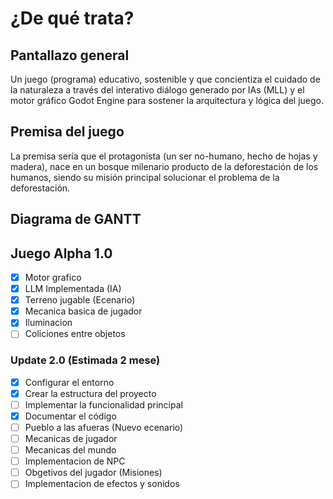 **¿De qué trata?**
=====================

**Pantallazo general**
--------------------

Un juego (programa) educativo, sostenible y que concientiza el cuidado de la naturaleza a través del interativo diálogo generado por IAs (MLL) y el motor gráfico Godot Engine para sostener la arquitectura y lógica del juego.

**Premisa del juego**
--------------------

La premisa sería que el protagonista (un ser no-humano, hecho de hojas y madera), nace en un bosque milenario producto de la deforestación de los humanos, siendo su misión principal solucionar el problema de la deforestación.


**Diagrama de GANTT**
---------------------


## Juego Alpha 1.0

- [x] Motor grafico
- [x] LLM Implementada (IA)
- [x] Terreno jugable (Ecenario)
- [x] Mecanica basica de jugador
- [x] Iluminacion
- [ ] Coliciones entre objetos

### Update 2.0 (Estimada 2 mese)

- [x] Configurar el entorno
- [x] Crear la estructura del proyecto
- [ ] Implementar la funcionalidad principal
- [x] Documentar el código
- [ ] Pueblo a las afueras (Nuevo ecenario)
- [ ] Mecanicas de jugador
- [ ] Mecanicas del mundo
- [ ] Implementacion de NPC
- [ ] Obgetivos del jugador (Misiones)
- [ ] Implementacion de efectos y sonidos
